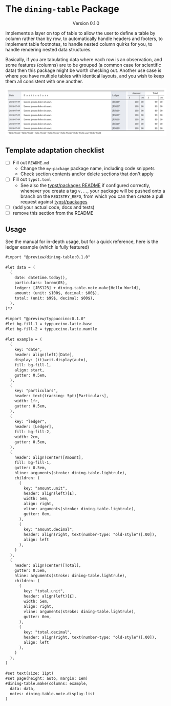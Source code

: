 # The `dining-table` Package
<div align="center">Version 0.1.0</div>

Implements a layer on top of table to allow the user to define a table by column rather than by row, to automatically handle headers and footers, to implement table footnotes, to handle nested column quirks for you, to handle rendering nested data structures.

Basically, if you are tabulating data where each row is an observation, and some features (columns) are to be grouped (a common case for scientific data) then this package might be worth checking out. Another use case is where you have multiple tables with identical layouts, and you wish to keep them all consistent with one another.

<img alt="Light" src="./docs/examples/ledger.png">

## Template adaptation checklist

- [ ] Fill out `README.md`
  - Change the `my-package` package name, including code snippets
  - Check section contents and/or delete sections that don't apply
- [ ] Fill out `typst.toml`
  - See also the [typst/packages README](https://github.com/typst/packages/?tab=readme-ov-file#package-format)
    if configured correctly, whenever you create a tag `v...`, your package will be pushed onto a branch on the `REGISTRY_REPO`, from which you can then create a pull request against [typst/packages](https://github.com/typst/packages/)
- [ ] (add your actual code, docs and tests)
- [ ] remove this section from the README

## Usage

See the manual for in-depth usage, but for a quick reference, here is the ledger example (which is fully featured)

```typ
#import "@preview/dining-table:0.1.0"

#let data = (
  (
    date: datetime.today(),
    particulars: lorem(05),
    ledger: [JRS123] + dining-table.note.make[Hello World],
    amount: (unit: $100$, decimal: $00$),
    total: (unit: $99$, decimal: $00$),
  ),
)*7 

#import "@preview/typpuccino:0.1.0"
#let bg-fill-1 = typpuccino.latte.base
#let bg-fill-2 = typpuccino.latte.mantle

#let example = (
  (
    key: "date",
    header: align(left)[Date],
    display: (it)=>it.display(auto),
    fill: bg-fill-1,
    align: start,
    gutter: 0.5em,
  ),
  (
    key: "particulars",
    header: text(tracking: 5pt)[Particulars],
    width: 1fr,
    gutter: 0.5em,
  ),
  (
    key: "ledger",
    header: [Ledger],
    fill: bg-fill-2,
    width: 2cm,
    gutter: 0.5em,
  ),
  (
    header: align(center)[Amount],
    fill: bg-fill-1,
    gutter: 0.5em,
    hline: arguments(stroke: dining-table.lightrule),
    children: (
      (
        key: "amount.unit", 
        header: align(left)[£], 
        width: 5em, 
        align: right,
        vline: arguments(stroke: dining-table.lightrule),
        gutter: 0em,
      ),
      (
        key: "amount.decimal",
        header: align(right, text(number-type: "old-style")[.00]), 
        align: left
      ),
    )
  ),
  (
    header: align(center)[Total],
    gutter: 0.5em,
    hline: arguments(stroke: dining-table.lightrule),
    children: (
      (
        key: "total.unit", 
        header: align(left)[£], 
        width: 5em, 
        align: right,
        vline: arguments(stroke: dining-table.lightrule),
        gutter: 0em,
      ),
      (
        key: "total.decimal",
        header: align(right, text(number-type: "old-style")[.00]), 
        align: left
      ),
    )
  ),
)

#set text(size: 11pt)
#set page(height: auto, margin: 1em)
#dining-table.make(columns: example, 
  data: data, 
  notes: dining-table.note.display-list
)
```
